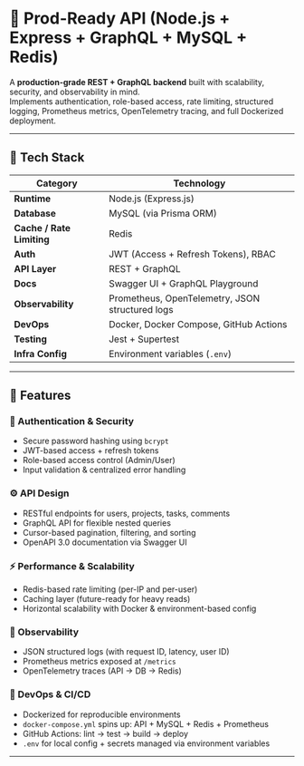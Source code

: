 # 🚀 Prod-Ready API (Node.js + Express + GraphQL + MySQL + Redis)

A **production-grade REST + GraphQL backend** built with scalability, security, and observability in mind.  
Implements authentication, role-based access, rate limiting, structured logging, Prometheus metrics, OpenTelemetry tracing, and full Dockerized deployment.

---

## 🧩 Tech Stack

| Category | Technology |
|-----------|-------------|
| **Runtime** | Node.js (Express.js) |
| **Database** | MySQL (via Prisma ORM) |
| **Cache / Rate Limiting** | Redis |
| **Auth** | JWT (Access + Refresh Tokens), RBAC |
| **API Layer** | REST + GraphQL |
| **Docs** | Swagger UI + GraphQL Playground |
| **Observability** | Prometheus, OpenTelemetry, JSON structured logs |
| **DevOps** | Docker, Docker Compose, GitHub Actions |
| **Testing** | Jest + Supertest |
| **Infra Config** | Environment variables (`.env`) |

---

## 🧠 Features

### 🔐 Authentication & Security
- Secure password hashing using `bcrypt`
- JWT-based access + refresh tokens
- Role-based access control (Admin/User)
- Input validation & centralized error handling

### ⚙️ API Design
- RESTful endpoints for users, projects, tasks, comments
- GraphQL API for flexible nested queries
- Cursor-based pagination, filtering, and sorting
- OpenAPI 3.0 documentation via Swagger UI

### ⚡ Performance & Scalability
- Redis-based rate limiting (per-IP and per-user)
- Caching layer (future-ready for heavy reads)
- Horizontal scalability with Docker & environment-based config

### 🧩 Observability
- JSON structured logs (with request ID, latency, user ID)
- Prometheus metrics exposed at `/metrics`
- OpenTelemetry traces (API → DB → Redis)

### 🧰 DevOps & CI/CD
- Dockerized for reproducible environments
- `docker-compose.yml` spins up: API + MySQL + Redis + Prometheus
- GitHub Actions: lint → test → build → deploy
- `.env` for local config + secrets managed via environment variables

---



